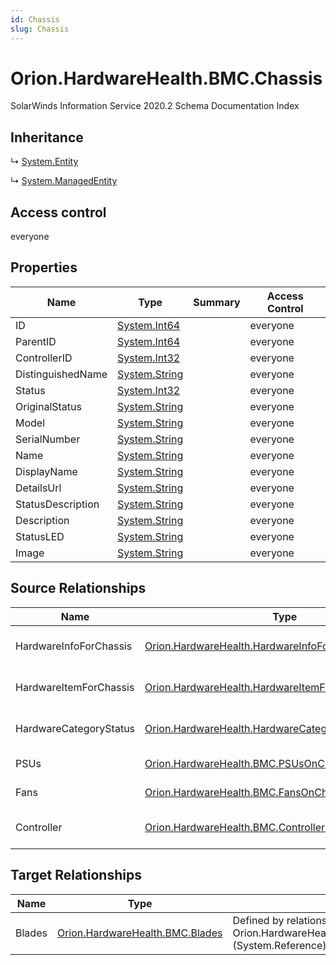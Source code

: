 ```yaml
---
id: Chassis
slug: Chassis
---
```


# Orion.HardwareHealth.BMC.Chassis

SolarWinds Information Service 2020.2 Schema Documentation Index

## Inheritance

↳ [System.Entity](./../System/Entity)

↳ [System.ManagedEntity](./../System/ManagedEntity)

## Access control

everyone

## Properties

| Name | Type | Summary | Access Control |
| ------ | ------ | ------ | ------ |
| ID | [System.Int64](https://docs.microsoft.com/en-us/dotnet/api/system.int64) |  | everyone |
| ParentID | [System.Int64](https://docs.microsoft.com/en-us/dotnet/api/system.int64) |  | everyone |
| ControllerID | [System.Int32](https://docs.microsoft.com/en-us/dotnet/api/system.int32) |  | everyone |
| DistinguishedName | [System.String](https://docs.microsoft.com/en-us/dotnet/api/system.string) |  | everyone |
| Status | [System.Int32](https://docs.microsoft.com/en-us/dotnet/api/system.int32) |  | everyone |
| OriginalStatus | [System.String](https://docs.microsoft.com/en-us/dotnet/api/system.string) |  | everyone |
| Model | [System.String](https://docs.microsoft.com/en-us/dotnet/api/system.string) |  | everyone |
| SerialNumber | [System.String](https://docs.microsoft.com/en-us/dotnet/api/system.string) |  | everyone |
| Name | [System.String](https://docs.microsoft.com/en-us/dotnet/api/system.string) |  | everyone |
| DisplayName | [System.String](https://docs.microsoft.com/en-us/dotnet/api/system.string) |  | everyone |
| DetailsUrl | [System.String](https://docs.microsoft.com/en-us/dotnet/api/system.string) |  | everyone |
| StatusDescription | [System.String](https://docs.microsoft.com/en-us/dotnet/api/system.string) |  | everyone |
| Description | [System.String](https://docs.microsoft.com/en-us/dotnet/api/system.string) |  | everyone |
| StatusLED | [System.String](https://docs.microsoft.com/en-us/dotnet/api/system.string) |  | everyone |
| Image | [System.String](https://docs.microsoft.com/en-us/dotnet/api/system.string) |  | everyone |

## Source Relationships

| Name | Type | Notes |
| ------ | ------ | ------ |
| HardwareInfoForChassis | [Orion.HardwareHealth.HardwareInfoForChassis](./../Orion.HardwareHealth/HardwareInfoForChassis) | Defined by relationship Orion.HardwareHealth.ChassisHostsHardwareInfoForChassis (System.Hosting) |
| HardwareItemForChassis | [Orion.HardwareHealth.HardwareItemForChassis](./../Orion.HardwareHealth/HardwareItemForChassis) | Defined by relationship Orion.HardwareHealth.ChassisHostsHardwareItemForChassis (System.Hosting) |
| HardwareCategoryStatus | [Orion.HardwareHealth.HardwareCategoryStatusForChassis](./../Orion.HardwareHealth/HardwareCategoryStatusForChassis) | Defined by relationship Orion.HardwareHealth.ChassisReferenceHardwareCategoryStatusForChassis (System.Reference) |
| PSUs | [Orion.HardwareHealth.BMC.PSUsOnChassis](./../Orion.HardwareHealth.BMC/PSUsOnChassis) | Defined by relationship Orion.HardwareHealth.BMC.ChassisHostsPSUs (System.Hosting) |
| Fans | [Orion.HardwareHealth.BMC.FansOnChassis](./../Orion.HardwareHealth.BMC/FansOnChassis) | Defined by relationship Orion.HardwareHealth.BMC.ChassisHostsFans (System.Hosting) |
| Controller | [Orion.HardwareHealth.BMC.Controllers](./../Orion.HardwareHealth.BMC/Controllers) | Defined by relationship Orion.HardwareHealth.BMC.ChassisReferencesController (System.Reference) |

## Target Relationships

| Name | Type | Notes |
| ------ | ------ | ------ |
| Blades | [Orion.HardwareHealth.BMC.Blades](./../Orion.HardwareHealth.BMC/Blades) | Defined by relationship Orion.HardwareHealth.BMC.BladesReferenceChassis (System.Reference) |

